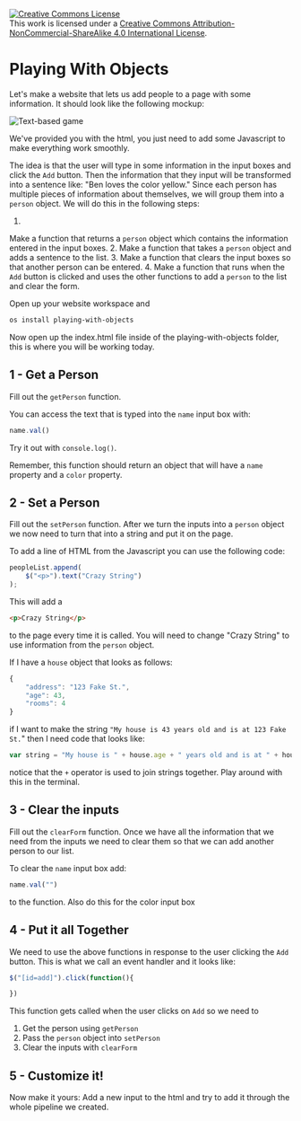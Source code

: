<a rel="license" href="http://creativecommons.org/licenses/by-nc-sa/4.0/"><img alt="Creative Commons License" style="border-width:0" src="https://i.creativecommons.org/l/by-nc-sa/4.0/88x31.png" /></a><br />This work is licensed under a <a rel="license" href="http://creativecommons.org/licenses/by-nc-sa/4.0/">Creative Commons Attribution-NonCommercial-ShareAlike 4.0 International License</a>.


Playing With Objects
================
Let's make a website that lets us add people to a page with some information.
It should look like the following mockup:

![Text-based game](http://i.imgur.com/qjLIY4F.png)

We've provided you with the html, you just need to add some Javascript to make
everything work smoothly.

The idea is that the user will type in some information in the input boxes and
click the `Add` button. Then the information that they input will be transformed
into a sentence like: "Ben loves the color yellow." Since each person has multiple
pieces of information about themselves,
we will group them into a `person` object.  We will do this in the following steps:

1. 
Make a function that returns a `person` object which contains the information
entered in the input boxes. 
2. 
Make a function that takes a `person` object and adds a sentence to the list.
3. 
Make a function that clears the input boxes so that another person can be entered.
4. 
Make a function that runs when the `Add` button is clicked and uses the other
functions to add a `person` to the list and clear the form.

Open up your website workspace and

```bash
os install playing-with-objects
```

Now open up the index.html file inside of the playing-with-objects folder,
this is where you will be working today.

1 - Get a Person
-------------------
Fill out the `getPerson` function.

You can access the text that is typed into
the `name` input box with:

```js
name.val()
```

Try it out with `console.log()`.

Remember, this function should return an object that will have a `name` property
and a `color` property.

2 - Set a Person
-------------------
Fill out the `setPerson` function.  After we turn the inputs into a `person`
object we now need to turn that into a string and put it on the page.

To add a line of HTML from the Javascript you can use the following code:
```js
peopleList.append(
    $("<p>").text("Crazy String")
);
```
This will add a 
```html
<p>Crazy String</p>
```
to the page every time it is called.  You will need to change "Crazy String" to
use information from the `person` object.

If I have a `house` object that looks as follows:
```js
{
    "address": "123 Fake St.",
    "age": 43,
    "rooms": 4
}
```
if I want to make the string `"My house is 43 years old and is at 123 Fake St.`"
then I need code that looks like:
```js
var string = "My house is " + house.age + " years old and is at " + house.address;
```
notice that the `+` operator is used to join strings together. Play around with
this in the terminal.

3 - Clear the inputs
-------------------
Fill out the `clearForm` function. Once we have all the information that we need
from the inputs we need to clear them so that we can add another person to our
list.

To clear the `name` input box add: 
```js
name.val("")
```
to the function.  Also do this for the color input box

4 - Put it all Together
-------------------
We need to use the above functions in response to the user clicking the `Add`
button. This is what we call an event handler and it looks like:
```js
$("[id=add]").click(function(){

})
```

This function gets called when the user clicks on `Add` so we need to

1. Get the person using `getPerson`
2. Pass the `person` object into `setPerson`
3. Clear the inputs with `clearForm`

5 - Customize it!
-------------------
Now make it yours: Add a new input to the html and try to add it through the
whole pipeline we created.